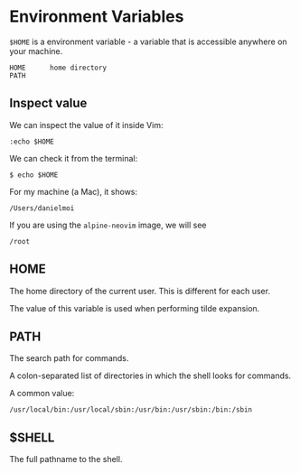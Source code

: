 # Environment Variables

`$HOME` is a environment variable - a variable that is accessible anywhere on
your machine.

```
HOME      home directory
PATH
```

## Inspect value
We can inspect the value of it inside Vim:

```
:echo $HOME
```
We can check it from the terminal:
```
$ echo $HOME
```

For my machine (a Mac), it shows:
```
/Users/danielmoi
```

If you are using the `alpine-neovim` image, we will see
```
/root
```


## HOME
The home directory of the current user. This is different for each user.

The value of this variable is used when performing tilde expansion.



## PATH
The search path for commands.

A colon-separated list of directories in which the shell looks for commands.

A common value:
```
/usr/local/bin:/usr/local/sbin:/usr/bin:/usr/sbin:/bin:/sbin
```

## $SHELL
The full pathname to the shell.



